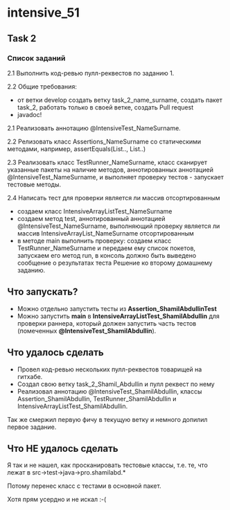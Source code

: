 # intensive_51
## Task 2
### Список заданий
2.1 Выполнить код-ревью пулл-реквестов по заданию 1.

2.2 Общие требования:
- от ветки develop создать ветку task_2_name_surname, создать пакет task_2,
работать только в своей ветке, создать Pull request
- javadoc!

2.1 Реализовать аннотацию @IntensiveTest_NameSurname.

2.2 Релизовать класс Assertions_NameSurname со статическими методами, например, assertEquals(List.., List..)

2.3 Реализовать класс TestRunner_NameSurname, класс сканирует указанные пакеты на наличие
методов, аннотированных аннотацией @IntensiveTest_NameSurname, и выполняет проверку тестов -
запускает тестовые методы.

2.4 Написать тест для проверки является ли массив отсортированным
- создаем класс IntensiveArrayListTest_NameSurname
- создаем метод test, аннотированный аннотацией @IntensiveTest_NameSurname,
выполняющий проверку является ли массив IntensiveArrayList_NameSurname отсортированным
- в методе main выполнить проверку: создаем класс TestRunner_NameSurname и передаем ему список покетов,
запускаем его метод run, в консоль должно быть выведено сообщение о результатах теста
Решение ко второму домашнему заданию.

## Что запускать?
- Можно отдельно запустить тесты из **Assertion_ShamilAbdullinTest**
- Можно запустить **main** в **IntensiveArrayListTest_ShamilAbdullin** для проверки раннера, 
который должен запустить часть тестов (помеченных **@IntensiveTest_ShamilAbdullin**). 

## Что  удалось сделать
- Провел код-ревью нескольких пулл-реквестов товарищей на гитхабе.
- Создал свою ветку task_2_Shamil_Abdullin и пулл реквест по нему
- Реализовал аннотацию @IntensiveTest_ShamilAbdullin, классы Assertion_ShamilAbdullin, TestRunner_ShamilAbdullin
и IntensiveArrayListTest_ShamilAbdullin.

Так же смержил первую фичу в текущую ветку и немного допилил первое задание.

## Что НЕ удалось сделать
Я так и не нашел, как просканировать тестовые классы, т.е. те, что лежат в src->test->java->pro.shamilabd.*

Потому перенес класс с тестами в основной пакет.

Хотя прям усердно и не искал :-(
